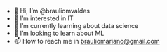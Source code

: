 - 👋 Hi, I’m @brauliomvaldes
- 👀 I’m interested in IT
- 🌱 I’m currently learning about data science
- 💞️ I’m looking to learn about ML
- 📫 How to reach me in brauliomariano@gmail.com
